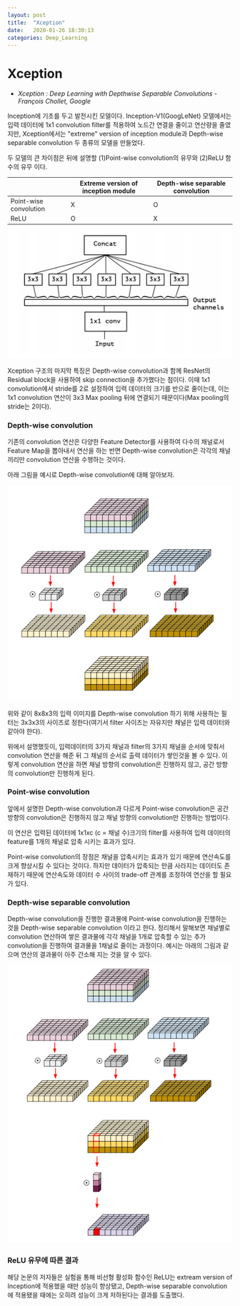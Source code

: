 ```yaml
---
layout: post
title:  "Xception"
date:   2020-01-26 18:30:13
categories: Deep_Learning
---
```




# Xception

- *Xception : Deep Learning with Depthwise Separable Convolutions - François Chollet, Google*

Inception에 기초를 두고 발전시킨 모델이다. Inception-V1(GoogLeNet) 모델에서는 입력 데이터에 1x1 convolution filter를 적용하여 노드간 연결을 줄이고 연산량을 줄였지만, Xception에서는 "extreme" version of inception module과 Depth-wise separable convolution 두 종류의 모델을 만들었다.

두 모델의 큰 차이점은 뒤에 설명할 (1)Point-wise convolution의 유무와 (2)ReLU 함수의 유무 이다.

|                        | Extreme version of inception module | Depth-wise separable convolution |
| ---------------------- | ----------------------------------- | -------------------------------- |
| Point-wise convolution | X                                   | O                                |
| ReLU                   | O                                   | X                                |

![An "extreme" version of Inception module](https://raw.githubusercontent.com/Jonsuff/MLstudy/master/images/Xception_DepthWiseConvolutions.png)

Xception 구조의 마지막 특징은 Depth-wise convolution과 함께 ResNet의 Residual block을 사용하여 skip connection을 추가했다는 점이다. 이때 1x1 convolution에서 stride를 2로 설정하여 입력 데이터의 크기를 반으로 줄이는데, 이는 1x1 convolution 연산이 3x3 Max pooling 뒤에 연결되기 때문이다(Max pooling의 stride는 2이다).



### Depth-wise convolution

기존의 convolution 연산은 다양한 Feature Detector를 사용하여 다수의 채널로서 Feature Map을 뽑아내서 연산을 하는 반면 Depth-wise convolution은 각각의 채널끼리만 convolution 연산을 수행하는 것이다. 

아래 그림을 예시로 Depth-wise convolution에 대해 알아보자.

![Depth-wise convolution example](https://raw.githubusercontent.com/Jonsuff/MLstudy/master/images/Xception_DepthWiseConvolutionsExample.png)

위와 같이 8x8x3의 입력 이미지를 Depth-wise convolution 하기 위해 사용하는 필터는 3x3x3의 사이즈로 정한다(여기서 filter 사이즈는 자유지만 채널은 입력 데이터와 같아야 한다).

위에서 설명했듯이, 입력데이터의 3가지 채널과 filter의 3가지 채널을 순서에 맞춰서 convolution 연산을 해준 뒤 그 채널의 순서로 출력 데이터가 쌓인것을 볼 수 있다. 이렇게 convolution 연산을 하면 채널 방향의 convolution은 진행하지 않고, 공간 방향의 convolution만 진행하게 된다.



### Point-wise convolution

앞에서 설명한 Depth-wise convolution과 다르게 Point-wise convolution은 공간 방향의 convolution은 진행하지 않고 채널 방향의  convolution만 진행하는 방법이다. 

이 연산은 입력된 데이터에 1x1xc (c = 채널 수)크기의 filter를 사용하여 입력 데이터의 feature를 1개의 채널로 압축 시키는 효과가 있다.

Point-wise convolution의 장점은 채널을 압축시키는 효과가 있기 때문에 연산속도를 크게 향상시킬 수 있다는 것이다. 하지만 데이터가 압축되는 만큼 사라지는 데이터도 존재하기 때문에 연산속도와 데이터 수 사이의 trade-off 관계를 조정하여 연산을 할 필요가 있다.



### Depth-wise separable convolution

Depth-wise convolution을 진행한 결과물에 Point-wise convolution을 진행하는 것을 Depth-wise separable convolution 이라고 한다. 정리해서 말해보면 채널별로 convolution 연산하여 쌓은 결과물에 각각 채널을 1개로 압축할 수 있는 추가 convolution을 진행하여 결과물을 1채널로 줄이는 과정이다. 예시는 아래의 그림과 같으며 연산의 결과물이 아주 간소해 지는 것을 알 수 있다.

![Depth-wise separable convolution example](https://raw.githubusercontent.com/Jonsuff/MLstudy/master/images/Xception_DepthWiseSeparableConvolutionExample.png)



### ReLU 유무에 따른 결과

해당 논문의 저자들은 실험을 통해 비선형 활성화 함수인 ReLU는 extream version of Inception에 적용했을 때만 성능이 향상됐고, Depth-wise separable convolution에 적용됐을 때에는 오히려 성능이 크게 저하된다는 결과를 도출했다. 



